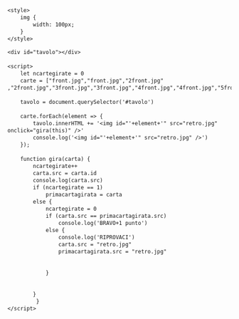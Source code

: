
<!DOCTYPE html>
<html lang="en">

<head>
    <meta charset="UTF-8">
    <meta http-equiv="X-UA-Compatible" content="IE=edge">
    <meta name="viewport" content="width=device-width, initial-scale=1.0">
    <title>Document</title>

    <style>
        img {
            width: 100px;
        }
    </style>
</head>

<body>

    <div id="tavolo"></div>

    <script>
        let ncartegirate = 0
        carte = ["front.jpg","front.jpg","2front.jpg" ,"2front.jpg","3front.jpg","3front.jpg","4front.jpg","4front.jpg","5front.jpg","5front.jpg","6front.jpg","6front.jpg","7front.jpg","7front.jpg","8front.jpg","8front.jpg","9front.jpg","9front.jpg"]

        tavolo = document.querySelector('#tavolo')

        carte.forEach(element => {
            tavolo.innerHTML += '<img id="'+element+'" src="retro.jpg" onclick="gira(this)" />'
            console.log('<img id="'+element+'" src="retro.jpg" />')
        });

        function gira(carta) {
            ncartegirate++
            carta.src = carta.id
            console.log(carta.src)
            if (ncartegirate == 1)
                primacartagirata = carta
            else {
                ncartegirate = 0
                if (carta.src == primacartagirata.src)
                    console.log('BRAVO+1 punto')
                else {
                    console.log('RIPROVACI')
                    carta.src = "retro.jpg"
                    primacartagirata.src = "retro.jpg"


                }


            }
             }
    </script>
</body>
